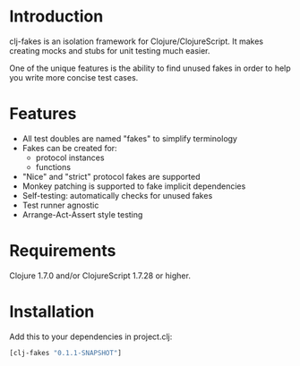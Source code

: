 # Introduction

clj-fakes is an isolation framework for Clojure/ClojureScript. It makes creating mocks and stubs for unit testing much easier.

One of the unique features is the ability to find unused fakes in order to help you write more concise test cases.

# Features
* All test doubles are named "fakes" to simplify terminology
* Fakes can be created for:
    * protocol instances
    * functions
* "Nice" and "strict" protocol fakes are supported
* Monkey patching is supported to fake implicit dependencies
* Self-testing: automatically checks for unused fakes
* Test runner agnostic
* Arrange-Act-Assert style testing

# Requirements

Clojure 1.7.0 and/or ClojureScript 1.7.28 or higher.

# Installation

Add this to your dependencies in project.clj:

```clj
[clj-fakes "0.1.1-SNAPSHOT"]
```